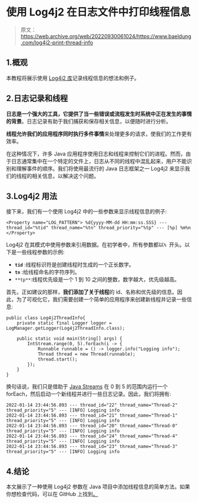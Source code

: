 # 使用 Log4j2 在日志文件中打印线程信息

> 原文：<https://web.archive.org/web/20220930061024/https://www.baeldung.com/log4j2-print-thread-info>

## 1.概观

本教程将展示使用 [Log4j2 库](/web/20221208143830/https://www.baeldung.com/log4j2-appenders-layouts-filters)记录线程信息的想法和例子。

## 2.日志记录和线程

**日志是一个强大的工具，它提供了当一些错误或流程发生时系统中正在发生的事情的背景**。日志记录有助于我们捕获和保存相关信息，以便随时进行分析。

**线程允许我们的应用程序同时执行多件事情**来处理更多的请求，使我们的工作更有效率。

在这种情况下，许多 Java 应用程序使用日志和线程来控制它们的进程。然而，由于日志通常集中在一个特定的文件上，日志从不同的线程中混乱起来，用户不能识别和理解事件的顺序。我们将使用最流行的 Java 日志框架之一 Log4j2 来显示我们的线程的相关信息，以解决这个问题。

## 3.Log4j2 用法

接下来，我们有一个使用 Log4j2 中的一些参数来显示线程信息的例子:

```
<Property name="LOG_PATTERN"> %d{yyyy-MM-dd HH:mm:ss.SSS} --- thread_id="%tid" thread_name="%tn" thread_priority="%tp" --- [%p] %m%n </Property>
```

Log4j2 在其模式中使用参数来引用数据。在初学者中，所有参数都以`% `开头。以下是一些线程参数的示例:

*   **`tid`** :线程标识符是创建线程时生成的一个正长数字。
*   **`tn`** :给线程命名的字符序列。
*   `**tp**`:线程优先级是一个 1 到 10 之间的整数，数字越大，优先级越高。

首先，正如建议的那样，**我们添加了关于线程**的 id、名称和优先级的信息。因此，为了可视化它，我们需要创建一个简单的应用程序来创建新线程并记录一些信息:

```
public class Log4j2ThreadInfo{
    private static final Logger logger = LogManager.getLogger(Log4j2ThreadInfo.class);

    public static void main(String[] args) {
        IntStream.range(0, 5).forEach(i -> {
            Runnable runnable = () -> logger.info("Logging info");
            Thread thread = new Thread(runnable);
            thread.start();
        });
    }
}
```

换句话说，我们只是借助于 [Java Streams](/web/20221208143830/https://www.baeldung.com/java-8-streams) 在 0 到 5 的范围内运行一个 forEach，然后启动一个新线程并进行一些日志记录。因此，我们将拥有:

```
2022-01-14 23:44:56.893 --- thread_id="22" thread_name="Thread-2" thread_priority="5" --- [INFO] Logging info
2022-01-14 23:44:56.893 --- thread_id="21" thread_name="Thread-1" thread_priority="5" --- [INFO] Logging info
2022-01-14 23:44:56.893 --- thread_id="20" thread_name="Thread-0" thread_priority="5" --- [INFO] Logging info
2022-01-14 23:44:56.893 --- thread_id="24" thread_name="Thread-4" thread_priority="5" --- [INFO] Logging info
2022-01-14 23:44:56.893 --- thread_id="23" thread_name="Thread-3" thread_priority="5" --- [INFO] Logging info
```

## 4.结论

本文展示了一种使用 Log4j2 参数在 Java 项目中添加线程信息的简单方法。如果你想检查代码，可以在 GitHub 上找到[。](https://web.archive.org/web/20221208143830/https://github.com/eugenp/tutorials/tree/master/logging-modules/log4j2)